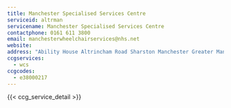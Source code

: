 ```yaml
---
title: Manchester Specialised Services Centre
serviceid: altrman
servicename: Manchester Specialised Services Centre
contactphone: 0161 611 3800
email: manchesterwheelchairservices@nhs.net
website: 
address: "Ability House Altrincham Road Sharston Manchester Greater Manchester M22 4NY"
ccgservices:
  - wcs
ccgcodes:
  - e38000217
---
```


{{< ccg_service_detail >}}
